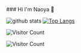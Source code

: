 <head>
  <!-- Global site tag (gtag.js) - Google Analytics -->
  <script async src="https://www.googletagmanager.com/gtag/js?id=G-9QFMY0Y7G7"></script>
  <script>
    window.dataLayer = window.dataLayer || [];
    function gtag(){dataLayer.push(arguments);}
    gtag('js', new Date());

    gtag('config', 'G-9QFMY0Y7G7');
  </script>
</head> 

<body>
  ### Hi I'm Naoya 👋

  ![github stats](https://github-readme-stats.vercel.app/api?username=Naoya-Kojima&count_private=true&show_icons=true)
  [![Top Langs](https://github-readme-stats.vercel.app/api/top-langs/?username=Naoya-Kojima&langs_count=5&layout=compact)](https://github.com/anuraghazra/github-readme-stats)


  ![Visitor Count](https://profile-counter.glitch.me/Naoya-Kojima/count.svg)

  ![Visitor Count](https://komarev.com/ghpvc/?username=Naoya-Kojima&color=green)

  <!--
  **Naoya-Kojima/Naoya-Kojima** is a ✨ _special_ ✨ repository because its `README.md` (this file) appears on your GitHub profile.

  Here are some ideas to get you started:

  - 🔭 I’m currently working on ...
  - 🌱 I’m currently learning ...
  - 👯 I’m looking to collaborate on ...
  - 🤔 I’m looking for help with ...
  - 💬 Ask me about ...
  - 📫 How to reach me: ...
  - 😄 Pronouns: ...
  - ⚡ Fun fact: ...
  -->
</body>
